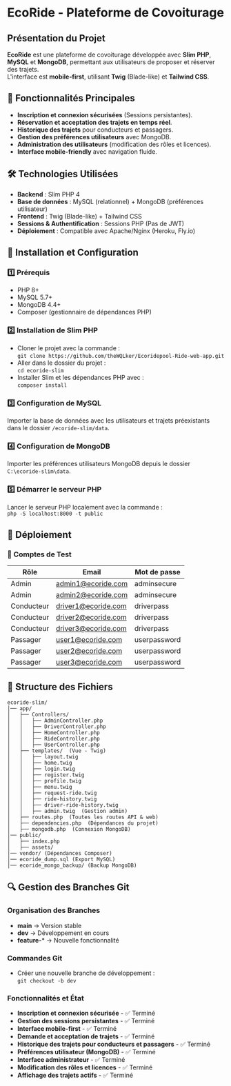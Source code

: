 
# EcoRide - Plateforme de Covoiturage

## Présentation du Projet
**EcoRide** est une plateforme de covoiturage développée avec **Slim PHP**, **MySQL** et **MongoDB**, permettant aux utilisateurs de proposer et réserver des trajets.  
L'interface est **mobile-first**, utilisant **Twig** (Blade-like) et **Tailwind CSS**.

## 📌 Fonctionnalités Principales
- **Inscription et connexion sécurisées** (Sessions persistantes).
- **Réservation et acceptation des trajets en temps réel**.
- **Historique des trajets** pour conducteurs et passagers.
- **Gestion des préférences utilisateurs** avec MongoDB.
- **Administration des utilisateurs** (modification des rôles et licences).
- **Interface mobile-friendly** avec navigation fluide.

## 🛠️ Technologies Utilisées
- **Backend** : Slim PHP 4
- **Base de données** : MySQL (relationnel) + MongoDB (préférences utilisateur)
- **Frontend** : Twig (Blade-like) + Tailwind CSS
- **Sessions & Authentification** : Sessions PHP (Pas de JWT)
- **Déploiement** : Compatible avec Apache/Nginx (Heroku, Fly.io)

## 📂 Installation et Configuration

### 1️⃣ Prérequis
- PHP 8+
- MySQL 5.7+
- MongoDB 4.4+
- Composer (gestionnaire de dépendances PHP)

### 2️⃣ Installation de Slim PHP
- Cloner le projet avec la commande :  
  `git clone https://github.com/theWQLker/Ecoridepool-Ride-web-app.git`
- Aller dans le dossier du projet :  
  `cd ecoride-slim`
- Installer Slim et les dépendances PHP avec :  
  `composer install`

### 3️⃣ Configuration de MySQL
Importer la base de données avec les utilisateurs et trajets préexistants dans le dossier `/ecoride-slim/data`.

### 4️⃣ Configuration de MongoDB
Importer les préférences utilisateurs MongoDB depuis le dossier `C:\ecoride-slim\data`.

### 5️⃣ Démarrer le serveur PHP
Lancer le serveur PHP localement avec la commande :  
  `php -S localhost:8000 -t public`

## 🔧 Déploiement

### 👥 Comptes de Test
| Rôle      | Email                    | Mot de passe    |
|-----------|--------------------------|-----------------|
| Admin     | admin1@ecoride.com        | adminsecure     |
| Admin     | admin2@ecoride.com        | adminsecure     |
| Conducteur| driver1@ecoride.com       | driverpass      |
| Conducteur| driver2@ecoride.com       | driverpass      |
| Conducteur| driver3@ecoride.com       | driverpass      |
| Passager  | user1@ecoride.com         | userpassword    |
| Passager  | user2@ecoride.com         | userpassword    |
| Passager  | user3@ecoride.com         | userpassword    |

## 📂 Structure des Fichiers
```
ecoride-slim/
│── app/
│   ├── Controllers/
│   │   ├── AdminController.php
│   │   ├── DriverController.php
│   │   ├── HomeController.php
│   │   ├── RideController.php
│   │   ├── UserController.php
│   ├── templates/  (Vue - Twig)
│   │   ├── layout.twig
│   │   ├── home.twig
│   │   ├── login.twig
│   │   ├── register.twig
│   │   ├── profile.twig
│   │   ├── menu.twig
│   │   ├── request-ride.twig
│   │   ├── ride-history.twig
│   │   ├── driver-ride-history.twig
│   │   ├── admin.twig  (Gestion admin)
│   ├── routes.php  (Toutes les routes API & web)
│   ├── dependencies.php  (Dépendances du projet)
│   ├── mongodb.php  (Connexion MongoDB)
│── public/
│   ├── index.php
│   ├── assets/
│── vendor/ (Dépendances Composer)
│── ecoride_dump.sql (Export MySQL)
│── ecoride_mongo_backup/ (Backup MongoDB)
```

## 🔍 Gestion des Branches Git

### Organisation des Branches
- **main** → Version stable
- **dev** → Développement en cours
- **feature-*** → Nouvelle fonctionnalité

### Commandes Git
- Créer une nouvelle branche de développement :  
  `git checkout -b dev`

### Fonctionnalités et État
- **Inscription et connexion sécurisée** - ✅ Terminé
- **Gestion des sessions persistantes** - ✅ Terminé
- **Interface mobile-first** - ✅ Terminé
- **Demande et acceptation de trajets** - ✅ Terminé
- **Historique des trajets pour conducteurs et passagers** - ✅ Terminé
- **Préférences utilisateur (MongoDB)** - ✅ Terminé
- **Interface administrateur** - ✅ Terminé
- **Modification des rôles et licences** - ✅ Terminé
- **Affichage des trajets actifs** - ✅ Terminé
